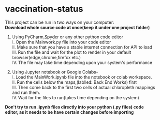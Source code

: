 # vaccination-status
This project can be run in two ways on your computer:  
**Download whole source code at once(keep it under one project folder)** 
1. Using PyCharm,Spyder or any other python code editor  
  I. Open the Mainwork.py file into your code editor    
  II. Make sure that you have a stable internet connection for API to load  
  III. Run the file and wait for the plot to render in your default browser(edge,chrome,firefox etc.)  
  IV. The file may take time depending upon your system's performance  
  
  
2. Using Jupyter notebook or Google Colabs-  
  I. Load the MainWork.ipynb file into the notebook or colab workspace.  
  II. Run the cells below the maps,(lablled: Back End Works) first  
  III. Then come back to the first two cells of actual chloropleth mappings and run them.  
  IV. Wait for the files to run(takes time depending on the system)  
    
**Don't try to run .ipynb files directly into your python (.py files) code editor, as it needs to be have certain changes before importing**  
